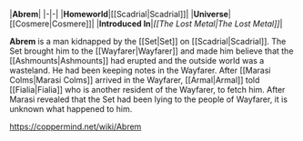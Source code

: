 |**Abrem**|
|-|-|
|**Homeworld**|[[Scadrial\|Scadrial]]|
|**Universe**|[[Cosmere\|Cosmere]]|
|**Introduced In**|*[[The Lost Metal\|The Lost Metal]]*|

**Abrem** is a man kidnapped by the [[Set\|Set]] on [[Scadrial\|Scadrial]]. The Set brought him to the [[Wayfarer\|Wayfarer]] and made him believe that the [[Ashmounts\|Ashmounts]] had erupted and the outside world was a wasteland. He had been keeping notes in the Wayfarer.  After [[Marasi Colms\|Marasi Colms]] arrived in the Wayfarer, [[Armal\|Armal]] told [[Fialia\|Fialia]] who is another resident of the Wayfarer, to fetch him. After Marasi revealed that the Set had been lying to the people of Wayfarer, it is unknown what happened to him. 



https://coppermind.net/wiki/Abrem